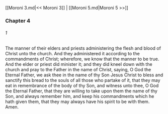 [[Moroni 3.md|<< Moroni 3]]  |  [[Moroni 5.md|Moroni 5 >>]]

### Chapter 4
###### 1
The manner of their elders and priests administering the flesh and blood of Christ unto the church. And they administered it according to the commandments of Christ; wherefore, we know that the manner to be true. And the elder or priest did minister it; and they did kneel down with the church and pray to the Father in the name of Christ, saying, O God the Eternal Father, we ask thee in the name of thy Son Jesus Christ to bless and sanctify this bread to the souls of all those who partake of it, that they may eat in remembrance of the body of thy Son, and witness unto thee, O God the Eternal Father, that they are willing to take upon them the name of thy Son, and always remember him, and keep his commandments which he hath given them, that they may always have his spirit to be with them. Amen.